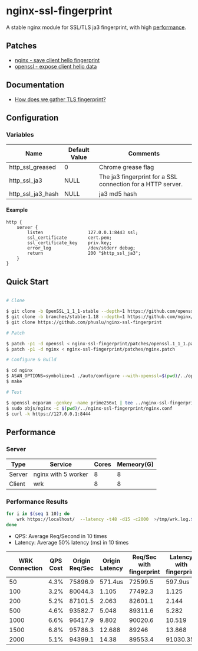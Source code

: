 # nginx-ssl-fingerprint

A stable nginx module for SSL/TLS ja3 fingerprint, with high [performance](#performance).

## Patches
 - [nginx - save client hello fingerprint](patches/nginx.patch)
 - [openssl - expose client hello data](patches/openssl.1_1_1.patch)

## Documentation

- [How does we gather TLS fingerprint?](./howto.md)


## Configuration

### Variables

| Name              | Default Value | Comments                                                    |
| ----------------- | ------------- | ----------------------------------------------------------- |
| http_ssl_greased  | 0             | Chrome grease flag                                          |
| http_ssl_ja3      | NULL          | The ja3 fingerprint for a SSL connection for a HTTP server. |
| http_ssl_ja3_hash | NULL          | ja3 md5 hash                                                |

#### Example

```nginx
http {
    server {
        listen                 127.0.0.1:8443 ssl;
        ssl_certificate        cert.pem;
        ssl_certificate_key    priv.key;
        error_log              /dev/stderr debug;
        return                 200 "$http_ssl_ja3";
    }
}
```

## Quick Start

```bash

# Clone

$ git clone -b OpenSSL_1_1_1-stable --depth=1 https://github.com/openssl/openssl
$ git clone -b branches/stable-1.18 --depth=1 https://github.com/nginx/nginx
$ git clone https://github.com/phuslu/nginx-ssl-fingerprint

# Patch

$ patch -p1 -d openssl < nginx-ssl-fingerprint/patches/openssl.1_1_1.patch
$ patch -p1 -d nginx < nginx-ssl-fingerprint/patches/nginx.patch

# Configure & Build

$ cd nginx
$ ASAN_OPTIONS=symbolize=1 ./auto/configure --with-openssl=$(pwd)/../openssl --add-module=$(pwd)/../nginx-ssl-fingerprint --with-http_ssl_module --with-stream_ssl_module --with-debug --with-stream --with-cc-opt="-fsanitize=address -O -fno-omit-frame-pointer" --with-ld-opt="-L/usr/local/lib -Wl,-E -lasan"
$ make

# Test

$ openssl ecparam -genkey -name prime256v1 | tee ../nginx-ssl-fingerprint/cert.pem | openssl req -x509 -nodes -key /dev/stdin -days 366 -subj '/C=US/OU=Web/CN=example.org' | tee -a ../nginx-ssl-fingerprint/cert.pem
$ sudo objs/nginx -c $(pwd)/../nginx-ssl-fingerprint/nginx.conf
$ curl -k https://127.0.0.1:8444
```

## Performance 

### Server

| Type   | Service             | Cores | Memeory(G) |
| ------ | ------------------- | ----- | ---------- |
| Server | nginx with 5 worker | 8     | 8          |
| Client | wrk                 | 8     | 8          |

### Performance Results

```bash
for i in $(seq 1 10); do
    wrk https://localhost/  --latency -t48 -d15 -c2000  >/tmp/wrk.log.$i
done
```

- QPS: Average Req/Second in 10 times
- Latency: Average 50% latency (ms) in 10 times

| WRK Connection | QPS Cost | Origin Req/Sec | Origin Latency | Req/Sec with fingerprint | Latency with fingerprint |
| -------------- | -------- | -------------- | -------------- | ------------------------ | ------------------------ |
| 50             | 4.3%     | 75896.9        | 571.4us        | 72599.5                  | 597.9us                  |
| 100            | 3.2%     | 80044.3        | 1.105          | 77492.3                  | 1.125                    |
| 200            | 5.2%     | 87101.5        | 2.063          | 82601.1                  | 2.144                    |
| 500            | 4.6%     | 93582.7        | 5.048          | 89311.6                  | 5.282                    |
| 1000           | 6.6%     | 96417.9        | 9.802          | 90020.6                  | 10.519                   |
| 1500           | 6.8%     | 95786.3        | 12.688         | 89246                    | 13.868                   |
| 2000           | 5.1%     | 94399.1        | 14.38          | 89553.4                  | 91030.35                 |
